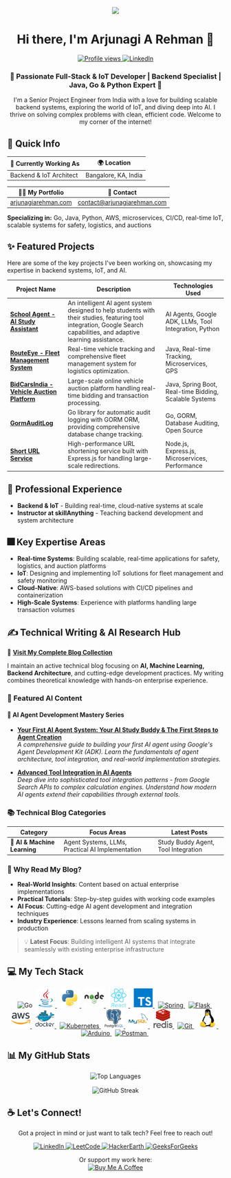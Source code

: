 <div align="center">
  <img src="https://media.giphy.com/media/hvRJCLFzcasrR4ia7z/giphy.gif" width="5%">
  <h1 align="center">Hi there, I'm Arjunagi A Rehman 👋</h1>
  <p align="center">
    <a href="https://github.com/arjunagi-a-rehman">
      <img src="https://komarev.com/ghpvc/?username=arjunagi-a-rehman&label=Profile%20Views&color=0e75b6&style=flat-square" alt="Profile views"/>
    </a>
    <a href="https://linkedin.com/in/arjunagi-a-rehman-moulaali-141a861a0/" target="_blank">
      <img src="https://img.shields.io/badge/LinkedIn-0077B5?style=for-the-badge&logo=linkedin&logoColor=white" alt="LinkedIn"/>
    </a>
  </p>
</div>

<h3 align="center">🚀 Passionate Full-Stack & IoT Developer | Backend Specialist | Java, Go & Python Expert 🚀</h3>

<p align="center">I'm a Senior Project Engineer from India with a love for building scalable backend systems, exploring the world of IoT, and diving deep into AI. I thrive on solving complex problems with clean, efficient code. Welcome to my corner of the internet!</p>

## 📌 Quick Info

<div align="center">

| 🔭 Currently Working As | 🌍 Location |
|-------------------------|-------------|
| Backend & IoT Architect | Bangalore, KA, India |

| 👨‍💻 My Portfolio | 📧 Contact |
|-------------------|--------------|
| [arjunagiarehman.com](https://arjunagiarehman.com) | [contact@arjunagiarehman.com](mailto:contact@arjunagiarehman.com) |

</div>

**Specializing in:** Go, Java, Python, AWS, microservices, CI/CD, real-time IoT, scalable systems for safety, logistics, and auctions

## ✨ Featured Projects

Here are some of the key projects I've been working on, showcasing my expertise in backend systems, IoT, and AI.

| Project Name | Description | Technologies Used |
|--------------|-------------|-------------------|
| **[School Agent - AI Study Assistant](https://arjunagiarehman.com/first-ai-agent)** | An intelligent AI agent system designed to help students with their studies, featuring tool integration, Google Search capabilities, and adaptive learning assistance. | AI Agents, Google ADK, LLMs, Tool Integration, Python |
| **[RouteEye - Fleet Management System](https://arjunagiarehman.com/project-routeeye)** | Real-time vehicle tracking and comprehensive fleet management system for logistics optimization. | Java, Real-time Tracking, Microservices, GPS |
| **[BidCarsIndia - Vehicle Auction Platform](https://arjunagiarehman.com/project-bidcarsindia)** | Large-scale online vehicle auction platform handling real-time bidding and transaction processing. | Java, Spring Boot, Real-time Bidding, Scalable Systems |
| **[GormAuditLog](https://github.com/arjunagi-a-rehman/gormAuditlog)** | Go library for automatic audit logging with GORM ORM, providing comprehensive database change tracking. | Go, GORM, Database Auditing, Open Source |
| **[Short URL Service](https://github.com/arjunagi-a-rehman/shortning_service_expree)** | High-performance URL shortening service built with Express.js for handling large-scale redirections. | Node.js, Express.js, Microservices, Performance |

## 🎯 Professional Experience

- **Backend & IoT** - Building real-time, cloud-native systems at scale
- **Instructor at skillAnything** - Teaching backend development and system architecture

## 🎆 Key Expertise Areas

- **Real-time Systems**: Building scalable, real-time applications for safety, logistics, and auction platforms
- **IoT**: Designing and implementing IoT solutions for fleet management and safety monitoring  
- **Cloud-Native**: AWS-based solutions with CI/CD pipelines and containerization
- **High-Scale Systems**: Experience with platforms handling large transaction volumes

## ✍️ Technical Writing & AI Research Hub

🔗 **[Visit My Complete Blog Collection](https://arjunagiarehman.com/blogs)**

I maintain an active technical blog focusing on **AI, Machine Learning, Backend Architecture**, and cutting-edge development practices. My writing combines theoretical knowledge with hands-on enterprise experience.

### 🌟 Featured AI Content

#### 🤖 **AI Agent Development Mastery Series**
- **[Your First AI Agent System: Your AI Study Buddy & The First Steps to Agent Creation](https://arjunagiarehman.com/first-ai-agent)**  
  *A comprehensive guide to building your first AI agent using Google's Agent Development Kit (ADK). Learn the fundamentals of agent architecture, tool integration, and real-world implementation strategies.*

- **[Advanced Tool Integration in AI Agents](https://arjunagiarehman.com/tool-call)**  
  *Deep dive into sophisticated tool integration patterns - from Google Search APIs to complex calculation engines. Understand how modern AI agents extend their capabilities through external tools.*

### 📚 Technical Blog Categories

| Category | Focus Areas | Latest Posts |
|----------|-------------|-------------|
| **🤖 AI & Machine Learning** | Agent Systems, LLMs, Practical AI Implementation | Study Buddy Agent, Tool Integration |


### 🎯 Why Read My Blog?
- **Real-World Insights**: Content based on actual enterprise implementations
- **Practical Tutorials**: Step-by-step guides with working code examples  
- **AI Focus**: Cutting-edge AI agent development and integration techniques
- **Industry Experience**: Lessons learned from scaling systems in production

> 💡 **Latest Focus**: Building intelligent AI systems that integrate seamlessly with existing enterprise infrastructure

## 💻 My Tech Stack

<p align="center">
  <img src="https://cdn.icon-icons.com/icons2/2699/PNG/512/golang_logo_icon_171073.png" alt="Go" width="45" height="45"/>&nbsp;
  <a href="https://www.java.com" target="_blank" rel="noreferrer">
    <img src="https://raw.githubusercontent.com/devicons/devicon/master/icons/java/java-original.svg" alt="Java" width="45" height="45"/>
  </a>&nbsp;
  <a href="https://www.python.org" target="_blank" rel="noreferrer">
    <img src="https://raw.githubusercontent.com/devicons/devicon/master/icons/python/python-original.svg" alt="Python" width="45" height="45"/>
  </a>&nbsp;
  <a href="https://nodejs.org" target="_blank" rel="noreferrer">
    <img src="https://raw.githubusercontent.com/devicons/devicon/master/icons/nodejs/nodejs-original-wordmark.svg" alt="Node.js" width="45" height="45"/>
  </a>&nbsp;
  <a href="https://reactjs.org/" target="_blank" rel="noreferrer">
    <img src="https://raw.githubusercontent.com/devicons/devicon/master/icons/react/react-original-wordmark.svg" alt="React" width="45" height="45"/>
  </a>&nbsp;
  <a href="https://www.typescriptlang.org/" target="_blank" rel="noreferrer">
    <img src="https://raw.githubusercontent.com/devicons/devicon/master/icons/typescript/typescript-original.svg" alt="TypeScript" width="45" height="45"/>
  </a>&nbsp;
  <a href="https://spring.io/" target="_blank" rel="noreferrer">
    <img src="https://www.vectorlogo.zone/logos/springio/springio-icon.svg" alt="Spring" width="45" height="45"/>
  </a>&nbsp;
  <a href="https://flask.palletsprojects.com/" target="_blank" rel="noreferrer">
    <img src="https://www.vectorlogo.zone/logos/pocoo_flask/pocoo_flask-icon.svg" alt="Flask" width="45" height="45"/>
  </a>&nbsp;
  <a href="https://aws.amazon.com" target="_blank" rel="noreferrer">
    <img src="https://raw.githubusercontent.com/devicons/devicon/master/icons/amazonwebservices/amazonwebservices-original-wordmark.svg" alt="AWS" width="45" height="45"/>
  </a>&nbsp;
  <a href="https://docker.com" target="_blank" rel="noreferrer">
    <img src="https://raw.githubusercontent.com/devicons/devicon/master/icons/docker/docker-original-wordmark.svg" alt="Docker" width="45" height="45"/>
  </a>&nbsp;
  <a href="https://kubernetes.io" target="_blank" rel="noreferrer">
    <img src="https://www.vectorlogo.zone/logos/kubernetes/kubernetes-icon.svg" alt="Kubernetes" width="45" height="45"/>
  </a>&nbsp;
  <a href="https://www.postgresql.org" target="_blank" rel="noreferrer">
    <img src="https://raw.githubusercontent.com/devicons/devicon/master/icons/postgresql/postgresql-original-wordmark.svg" alt="PostgreSQL" width="45" height="45"/>
  </a>&nbsp;
  <a href="https://www.mysql.com/" target="_blank" rel="noreferrer">
    <img src="https://raw.githubusercontent.com/devicons/devicon/master/icons/mysql/mysql-original-wordmark.svg" alt="MySQL" width="45" height="45"/>
  </a>&nbsp;
  <a href="https://redis.io" target="_blank" rel="noreferrer">
    <img src="https://raw.githubusercontent.com/devicons/devicon/master/icons/redis/redis-original-wordmark.svg" alt="Redis" width="45" height="45"/>
  </a>&nbsp;
  <a href="https://git-scm.com/" target="_blank" rel="noreferrer">
    <img src="https://www.vectorlogo.zone/logos/git-scm/git-scm-icon.svg" alt="Git" width="45" height="45"/>
  </a>&nbsp;
  <a href="https://www.linux.org/" target="_blank" rel="noreferrer">
    <img src="https://raw.githubusercontent.com/devicons/devicon/master/icons/linux/linux-original.svg" alt="Linux" width="45" height="45"/>
  </a>&nbsp;
  <a href="https://www.arduino.cc/" target="_blank" rel="noreferrer">
    <img src="https://cdn.worldvectorlogo.com/logos/arduino-1.svg" alt="Arduino" width="45" height="45"/>
  </a>&nbsp;
  <a href="https://postman.com" target="_blank" rel="noreferrer">
    <img src="https://www.vectorlogo.zone/logos/getpostman/getpostman-icon.svg" alt="Postman" width="45" height="45"/>
  </a>&nbsp;
</p>

## 📊 My GitHub Stats

<p align="center">
  <img align="center" src="https://github-readme-stats.vercel.app/api/top-langs?username=arjunagi-a-rehman&show_icons=true&locale=en&layout=compact&theme=vision-friendly-dark" alt="Top Languages" />
</p>

<p align="center">
  <img align="center" src="https://github-readme-streak-stats.herokuapp.com/?user=arjunagi-a-rehman&theme=vision-friendly-dark" alt="GitHub Streak" />
</p>

## ☕ Let's Connect!

<p align="center">Got a project in mind or just want to talk tech? Feel free to reach out!</p>

<p align="center">
  <a href="https://linkedin.com/in/arjunagi-a-rehman-moulaali-141a861a0/" target="_blank">
    <img src="https://raw.githubusercontent.com/rahuldkjain/github-profile-readme-generator/master/src/images/icons/Social/linked-in-alt.svg" alt="LinkedIn" height="40" width="50" />
  </a>
  <a href="https://www.leetcode.com/arjunagi_a_rehman" target="_blank">
    <img src="https://raw.githubusercontent.com/rahuldkjain/github-profile-readme-generator/master/src/images/icons/Social/leet-code.svg" alt="LeetCode" height="40" width="50" />
  </a>
  <a href="https://www.hackerearth.com/@abdul123arj" target="_blank">
    <img src="https://raw.githubusercontent.com/rahuldkjain/github-profile-readme-generator/master/src/images/icons/Social/hackerearth.svg" alt="HackerEarth" height="40" width="50" />
  </a>
  <a href="https://auth.geeksforgeeks.org/user/user/arjunagi" target="_blank">
    <img src="https://raw.githubusercontent.com/rahuldkjain/github-profile-readme-generator/master/src/images/icons/Social/geeks-for-geeks.svg" alt="GeeksForGeeks" height="40" width="50" />
  </a>
</p>

<p align="center">
  Or support my work here: <br/>
  <a href="https://www.buymeacoffee.com/arjunagi.a.rehman" target="_blank">
    <img align="center" src="https://cdn.buymeacoffee.com/buttons/v2/default-yellow.png" height="50" width="210" alt="Buy Me A Coffee" />
  </a>
</p>
